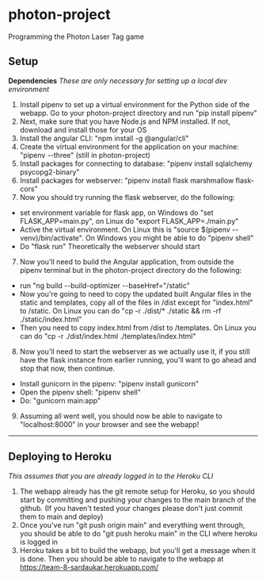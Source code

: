 # photon-project
Programming the Photon Laser Tag game
## Setup
**Dependencies**
*These are only necessary for setting up a local dev environment*
1) Install pipenv to set up a virtual environment for the Python side of the webapp. Go to your photon-project
directory and run "pip install pipenv"
2) Next, make sure that you have Node.js and NPM installed. If not, download and install those for your OS
3) Install the angular CLI: "npm install -g @angular/cli"
3) Create the virtual environment for the application on your machine: "pipenv --three" (still in photon-project)
4) Install packages for connecting to database: "pipenv install sqlalchemy psycopg2-binary"
5) Install packages for webserver: "pipenv install flask marshmallow flask-cors"
6) Now you should try running the flask webserver, do the following:
  * set environment variable for flask app, on Windows do "set FLASK_APP=main.py", on Linux do "export FLASK_APP=./main.py"
  * Active the virtual environment. On Linux this is "source $(pipenv --venv)/bin/activate". On Windows you might be able 
  to do "pipenv shell"
  * Do "flask run" Theoretically the webserver should start
7) Now you'll need to build the Angular application, from outside the pipenv terminal but in the photon-project directory
  do the following:
  * run "ng build --build-optimizer --baseHref="/static"
  * Now you're going to need to copy the updated built Angular files in the static and templates, copy all of the files
  in /dist except for "index.html" to /static. On Linux you can do 
  "cp -r ./dist/* ./static && rm -rf ./static/index.html"
  * Then you need to copy index.html from /dist to /templates. On Linux you can do "cp -r ./dist/index.html ./templates/index.html"
8) Now you'll need to start the webserver as we actually use it, if you still have the flask instance from earlier running,
  you'll want to go ahead and stop that now, then continue. 
  * Install gunicorn in the pipenv: "pipenv install gunicorn"
  * Open the pipenv shell: "pipenv shell"
  * Do: "gunicorn main:app"
9) Assuming all went well, you should now be able to navigate to "localhost:8000" in your browser and see the webapp!
***
## Deploying to Heroku
*This assumes that you are already logged in to the Heroku CLI*
1) The webapp already has the git remote setup for Heroku, so you should start by committing and pushing your changes to
  the main branch of the github. (If you haven't tested your changes please don't just commit them to main and deploy)
2) Once you've run "git push origin main" and everything went through, you should be able to do 
  "git push heroku main" in the CLI where heroku is logged in
3) Heroku takes a bit to build the webapp, but you'll get a message when it is done. Then you should be able to navigate
  to the webapp at https://team-8-sardaukar.herokuapp.com/
